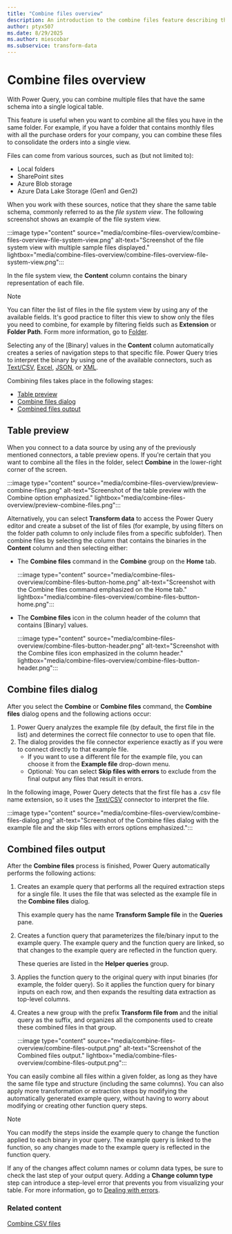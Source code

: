 ```yaml
---
title: "Combine files overview" 
description: An introduction to the combine files feature describing the process of how to combine files in Power Query.
author: ptyx507
ms.date: 8/29/2025
ms.author: miescobar
ms.subservice: transform-data
---
```


# Combine files overview

With Power Query, you can combine multiple files that have the same schema into a single logical table.

This feature is useful when you want to combine all the files you have in the same folder. For example, if you have a folder that contains monthly files with all the purchase orders for your company, you can combine these files to consolidate the orders into a single view.

Files can come from various sources, such as (but not limited to):

* Local folders
* SharePoint sites
* Azure Blob storage
* Azure Data Lake Storage (Gen1 and Gen2)

When you work with these sources, notice that they share the same table schema, commonly referred to as the *file system view*. The following screenshot shows an example of the file system view.

:::image type="content" source="media/combine-files-overview/combine-files-overview-file-system-view.png" alt-text="Screenshot of the file system view with multiple sample files displayed." lightbox="media/combine-files-overview/combine-files-overview-file-system-view.png":::

In the file system view, the **Content** column contains the binary representation of each file.

> [!NOTE]
> You can filter the list of files in the file system view by using any of the available fields. It's good practice to filter this view to show only the files you need to combine, for example by filtering fields such as **Extension** or **Folder Path**. Form more information, go to [Folder](connectors/folder.md).

Selecting any of the \[Binary\] values in the **Content** column automatically creates a series of navigation steps to that specific file. Power Query tries to interpret the binary by using one of the available connectors, such as [Text/CSV](connectors/text-csv.md), [Excel](connectors/excel.md), [JSON](connectors/json.md), or [XML](connectors/xml.md).

Combining files takes place in the following stages:

* [Table preview](#table-preview)
* [Combine files dialog](#combine-files-dialog)
* [Combined files output](#combined-files-output)

## Table preview

When you connect to a data source by using any of the previously mentioned connectors, a table preview opens. If you're certain that you want to combine all the files in the folder, select **Combine** in the lower-right corner of the screen.

:::image type="content" source="media/combine-files-overview/preview-combine-files.png" alt-text="Screenshot of the table preview with the Combine option emphasized." lightbox="media/combine-files-overview/preview-combine-files.png":::

Alternatively, you can select **Transform data** to access the Power Query editor and create a subset of the list of files (for example, by using filters on the folder path column to only include files from a specific subfolder). Then combine files by selecting the column that contains the binaries in the **Content** column and then selecting either:

* The **Combine files** command in the **Combine** group on the **Home** tab.

   :::image type="content" source="media/combine-files-overview/combine-files-button-home.png" alt-text="Screenshot with the Combine files command emphasized on the Home tab." lightbox="media/combine-files-overview/combine-files-button-home.png":::

* The **Combine files** icon in the column header of the column that contains \[Binary\] values.

   :::image type="content" source="media/combine-files-overview/combine-files-button-header.png" alt-text="Screenshot with the Combine files icon emphasized in the column header." lightbox="media/combine-files-overview/combine-files-button-header.png":::

## Combine files dialog

After you select the **Combine** or **Combine files** command, the **Combine files** dialog opens and the following actions occur:

1. Power Query analyzes the example file (by default, the first file in the list) and determines the correct file connector to use to open that file.
2. The dialog provides the file connector experience exactly as if you were to connect directly to that example file.
   * If you want to use a different file for the example file, you can choose it from the **Example file** drop-down menu.
   * Optional: You can select **Skip files with errors** to exclude from the final output any files that result in errors.

In the following image, Power Query detects that the first file has a .csv file name extension, so it uses the [Text/CSV](connectors/text-csv.md) connector to interpret the file.

:::image type="content" source="media/combine-files-overview/combine-files-dialog.png" alt-text="Screenshot of the Combine files dialog with the example file and the skip files with errors options emphasized.":::

## Combined files output

After the **Combine files** process is finished, Power Query automatically performs the following actions:

1. Creates an example query that performs all the required extraction steps for a single file. It uses the file that was selected as the example file in the **Combine files** dialog.

   This example query has the name **Transform Sample file** in the **Queries** pane.

2. Creates a function query that parameterizes the file/binary input to the example query. The example query and the function query are linked, so that changes to the example query are reflected in the function query.

   These queries are listed in the **Helper queries** group.

3. Applies the function query to the original query with input binaries (for example, the folder query). So it applies the function query for binary inputs on each row, and then expands the resulting data extraction as top-level columns.

4. Creates a new group with the prefix **Transform file from** and the initial query as the suffix, and organizes all the components used to create these combined files in that group.

   :::image type="content" source="media/combine-files-overview/combine-files-output.png" alt-text="Screenshot of the Combined files output." lightbox="media/combine-files-overview/combine-files-output.png":::

You can easily combine all files within a given folder, as long as they have the same file type and structure (including the same columns). You can also apply more transformation or extraction steps by modifying the automatically generated example query, without having to worry about modifying or creating other function query steps.

> [!NOTE]
>You can modify the steps inside the example query to change the function applied to each binary in your query. The example query is linked to the function, so any changes made to the example query is reflected in the function query.
>
>If any of the changes affect column names or column data types, be sure to check the last step of your output query. Adding a **Change column type** step can introduce a step-level error that prevents you from visualizing your table. For more information, go to [Dealing with errors](dealing-with-errors.md).

### Related content

[Combine CSV files](combine-files-csv.md)
